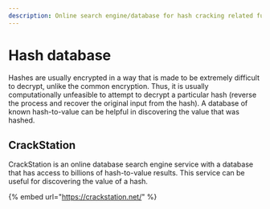 ```yaml
---
description: Online search engine/database for hash cracking related functionalities.
---
```


# Hash database

Hashes are usually encrypted in a way that is made to be extremely difficult to decrypt, unlike the common encryption. Thus, it is usually computationally unfeasible to attempt to decrypt a particular hash (reverse the process and recover the original input from the hash). A database of known hash-to-value can be helpful in discovering the value that was hashed. &#x20;

## CrackStation

CrackStation is an online database search engine service with a database that has access to billions of hash-to-value results. This service can be useful for discovering the value of a hash.

{% embed url="https://crackstation.net/" %}
